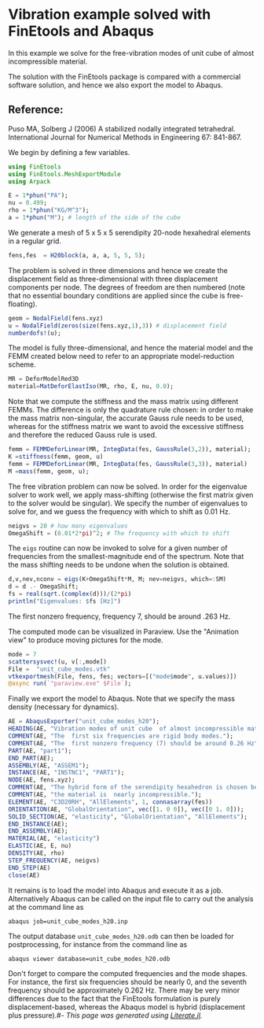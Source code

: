 # Vibration example  solved with FinEtools and Abaqus

In this example we solve for the free-vibration modes of unit cube  of almost incompressible material.

The solution with the FinEtools package is compared with a commercial software  solution, and hence we also export the model to Abaqus.

## Reference:
Puso MA, Solberg J (2006) A stabilized nodally integrated tetrahedral. International Journal for Numerical Methods in Engineering 67: 841-867.

We begin by defining  a few variables.

```julia
using FinEtools
using FinEtools.MeshExportModule
using Arpack

E = 1*phun("PA");
nu = 0.499;
rho = 1*phun("KG/M^3");
a = 1*phun("M"); # length of the side of the cube
```

We generate a mesh of  5 x 5 x 5 serendipity 20-node hexahedral elements in a regular grid.

```julia
fens,fes  = H20block(a, a, a, 5, 5, 5);
```

The problem is solved in three dimensions and hence we create the  displacement field as three-dimensional with three displacement components per node. The degrees of freedom are then numbered  (note that no essential boundary conditions are applied since the cube is free-floating).

```julia
geom = NodalField(fens.xyz)
u = NodalField(zeros(size(fens.xyz,1),3)) # displacement field
numberdofs!(u);
```

The model is fully three-dimensional, and hence the material model  and the FEMM created below need to refer to an appropriate model-reduction scheme.

```julia
MR = DeforModelRed3D
material=MatDeforElastIso(MR, rho, E, nu, 0.0);
```

Note that we compute the stiffness  and the mass matrix using different FEMMs. The difference  is only the quadrature rule chosen: in order to make the mass matrix  non-singular, the accurate  Gauss rule  needs to be used, whereas for the stiffness matrix we want to avoid the excessive stiffness  and therefore  the reduced Gauss rule is used.

```julia
femm = FEMMDeforLinear(MR, IntegData(fes, GaussRule(3,2)), material);
K =stiffness(femm, geom, u)
femm = FEMMDeforLinear(MR, IntegData(fes, GaussRule(3,3)), material)
M =mass(femm, geom, u);
```

The free vibration problem  can now be solved.   In order for the eigenvalue solver  to work well, we apply mass-shifting (otherwise the first matrix given to the solver would be singular). We specify the number of eigenvalues to solve for, and we  guess the frequency  with which to shift as 0.01 Hz.

```julia
neigvs = 20 # how many eigenvalues
OmegaShift = (0.01*2*pi)^2; # The frequency with which to shift
```

The `eigs` routine can now be invoked to solve for a given number of frequencies from the smallest-magnitude end of the spectrum. Note that the mass shifting  needs to be undone when the solution is obtained.

```julia
d,v,nev,nconv = eigs(K+OmegaShift*M, M; nev=neigvs, which=:SM)
d = d .- OmegaShift;
fs = real(sqrt.(complex(d)))/(2*pi)
println("Eigenvalues: $fs [Hz]")
```

The first nonzero frequency, frequency 7, should be around .263 Hz.

The computed mode can be visualized in Paraview. Use the  "Animation view" to produce moving pictures for the mode.

```julia
mode = 7
scattersysvec!(u, v[:,mode])
File =  "unit_cube_modes.vtk"
vtkexportmesh(File, fens, fes; vectors=[("mode$mode", u.values)])
@async run(`"paraview.exe" $File`);
```

Finally  we export the model to Abaqus.  Note that we specify the mass density (necessary for dynamics).

```julia
AE = AbaqusExporter("unit_cube_modes_h20");
HEADING(AE, "Vibration modes of unit cube  of almost incompressible material.");
COMMENT(AE, "The  first six frequencies are rigid body modes.");
COMMENT(AE, "The  first nonzero frequency (7) should be around 0.26 Hz");
PART(AE, "part1");
END_PART(AE);
ASSEMBLY(AE, "ASSEM1");
INSTANCE(AE, "INSTNC1", "PART1");
NODE(AE, fens.xyz);
COMMENT(AE, "The hybrid form of the serendipity hexahedron is chosen because");
COMMENT(AE, "the material is  nearly incompressible.");
ELEMENT(AE, "C3D20RH", "AllElements", 1, connasarray(fes))
ORIENTATION(AE, "GlobalOrientation", vec([1. 0 0]), vec([0 1. 0]));
SOLID_SECTION(AE, "elasticity", "GlobalOrientation", "AllElements");
END_INSTANCE(AE);
END_ASSEMBLY(AE);
MATERIAL(AE, "elasticity")
ELASTIC(AE, E, nu)
DENSITY(AE, rho)
STEP_FREQUENCY(AE, neigvs)
END_STEP(AE)
close(AE)
```

It remains is to load the model into Abaqus and execute it as a job. Alternatively Abaqus can be called on the input file to carry out the analysis at the command line as
```
abaqus job=unit_cube_modes_h20.inp
```
The output database `unit_cube_modes_h20.odb` can then be loaded for postprocessing, for instance from the command line as
```
abaqus viewer database=unit_cube_modes_h20.odb
```
Don't forget to compare the computed frequencies and the mode shapes.  For instance, the first six frequencies should be nearly 0, and the seventh frequency should be approximately  0.262 Hz. There may be  very minor differences due to the fact that  the
FinEtools formulation is purely displacement-based, whereas the Abaqus model is hybrid (displacement plus pressure).#-
*This page was generated using [Literate.jl](https://github.com/fredrikekre/Literate.jl).*

